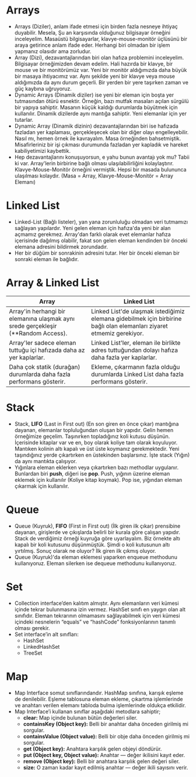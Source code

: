 # Arrays
* Arrays (Diziler), anlam ifade etmesi için birden fazla nesneye ihtiyaç duyabilir. Mesela, Şu an karşısında olduğunuz bilgisayar örneğini inceleyelim. Masaüstü bilgisayarlar, klavye-mouse-monitör üçlüsünü bir araya getirince anlam ifade eder. Herhangi biri olmadan bir işlem yapmanız olasıdır ama zorludur.
* Array (Dizi), dezavantajlarından biri olan hafıza problemini inceleyelim. Bilgisayar örneğimizden devam edelim. Hali hazırda bir klavye, bir mouse ve bir monitörümüz var. Yeni bir monitör aldığımızda daha büyük bir masaya ihtiyacımız var. Aynı şekilde yeni bir klavye veya mouse aldığımızda da aynı durum geçerli. Bir yerden bir yere taşırken zaman ve güç kaybına uğruyoruz.
* Dynamic Arrays (Dinamik diziler) ise yeni bir eleman için boşta yer tutmasından ötürü esnektir. Örneğin, bazı mutfak masaları açılan sürgülü bir yapıya sahiptir. Masanın küçük kaldığı durumlarda büyütmek için kullanılır. Dinamik dizilerde aynı mantığa sahiptir. Yeni elemanlar için yer tutarlar.
* Dynamic Array (Dinamik dizinin) dezavantajlarından biri ise hafızada fazladan yer kaplaması, gerçekleşecek olan bir diğer olayı engelleyebilir. Nasıl mı, hemen örnek ile kavrayalım. Masa örneğinden bahsetmiştik. Misafirleriniz bir işi çıkması durumunda fazladan yer kapladık ve hareket kabiliyetimizi kaybettik.
* Hep dezavantajlarını konuşuyorsun, e yahu bunun avantajı yok mu? Tabii ki var. Array'lerin birbirine bağlı olması ulaşılabilirliğini kolaylaştırır. Klavye-Mouse-Monitör örneğini vermiştik. Hepsi bir masada bulununca ulaşılması kolaydır. (Masa = Array, Klavye-Mouse-Monitör = Array Elemanı)

# Linked List
* Linked-List (Bağlı listeler), yan yana zorunluluğu olmadan veri tutmamızı sağlayan yapılardır. Yeni gelen eleman için hafıza'da yeni bir alan açmamız gerekmez. Array'dan farklı olarak evet elemanlar hafıza içerisinde dağılmış olabilir, fakat son gelen eleman kendinden bir önceki elemana adresini bildirmek zorundadır.
* Her bir düğüm bir sonrakinin adresini tutar. Her bir önceki eleman bir sonraki eleman ile bağlıdır.

# Array & Linked List
| Array                                                                             | Linked List                                                                                                           |
|-----------------------------------------------------------------------------------|-----------------------------------------------------------------------------------------------------------------------|
| Array'in herhangi bir elemanına ulaşmak aynı srede gerçekleşir (**Random Access). | Linked List'de ulaşmak istediğimiz elemana gidebilmek için birbirine bağlı olan elemanları ziyaret etmemiz gerekiyor. |
| Array'ler sadece eleman tuttuğu içi hafızada daha az yer kaplarlar.               | Linked List'ler, eleman ile birlikte adres tuttuğundan dolayı hafıza daha fazla yer kaplarlar.                        |
| Daha çok statik (durağan) durumlarda daha fazla performans gösterir.              | Ekleme, çıkarmanın fazla olduğu durumlarda Linked List daha fazla performans gösterir.                                |

# Stack
* Stack, **LIFO** (Last in First out) (En son giren en önce çıkar) mantığına dayanan, elemanlar topluluğundan oluşan bir yapıdır. Gelin hemen örneğimize geçelim. Taşınırken topladığınız koli kutusu düşünün. İçerisinde kitaplar var ve en, boy olarak koliye tam olarak koyuluyor. Mantıken kolinin altı kapalı ve üst üste koymanız gerekmektedir. Yeni taşındığınız yerde çıkartırken en üstekinden başlarsınız. İşte stack (Yığın) da aynı mantıkta çalışıyor.
* Yığınlara eleman eklerken veya çıkartırken bazı methodlar uygulanır. Bunlardan biri **push**, diğeri ise **pop**. Push, yığının üzerine eleman eklemek için kullanılır (Koliye kitap koymak). Pop ise, yığından eleman çıkarmak için kullanılır.

# Queue
* Queue (Kuyruk), **FIFO** (First in First out) (İlk giren ilk çıkar) prensibine dayanan, girişlerde ve çıkışlarda belirli bir kurala göre çalışan yapıdır. Stack de verdiğimiz örneği kuyruğa göre uyarlayalım. Biz örnekte altı kapalı bir koli kutusunu düşünmüştük. Şimdi o koli kutusunun altı yırtılmış. Sonuç olarak ne oluyor? İlk giren ilk çıkmış oluyor.
* Queue (Kuyruk)'da eleman eklemesi yaparken enqueue methodunu kullanıyoruz. Eleman silerken ise dequeue methodunu kullanıyoruz.

# Set
* Collection interface’den kalıtım almıştır. Aynı elemanların veri kümesi içinde tekrar bulunmasına izin vermez. HashSet sınıfı en yaygın olan alt sınıfıdır. Eleman tekrarının olmamasını sağlayabilmek için veri kümesi içindeki nesnelerin “equals” ve “hashCode” fonksiyonlarının tanımlı olması gerekir.
* Set interface’in alt sınıfları:
  * HashSet 
  * LinkedHashSet 
  * TreeSet

# Map
* Map Interface somut sınıflarındandır. HashMap sınıfına, karışık eşleme de denilebilir. Eşleme tablosuna eleman ekleme, çıkartma işlemlerinde ve anahtarı verilen elemanı tabloda bulma işlemlerinde oldukça etkilidir.
* Map Interface’i kullanan sınıflar aşağıdaki metodlara sahiptir;
  * **clear:** Map içinde bulunan bütün değerleri siler. 
  * **containsKey (Object key):** Belli bir anahtar daha önceden girilmiş mi sorgular. 
  * **containsValue (Object value):** Belli bir obje daha önceden girilmiş mi sorgular. 
  * **get (Object key):** Anahtara karşılık gelen objeyi döndürür. 
  * **put (Object key, Object value):** Anahtar — değer ikilisini kayıt eder. 
  * **remove (Object key):** Belli bir anahtara karşılık gelen değeri siler. 
  * **size:** O zaman kadar kayıt edilmiş anahtar — değer ikili sayısını verir.